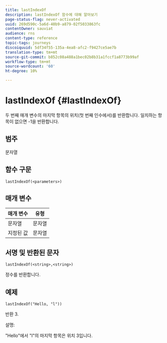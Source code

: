 ```yaml
---
title: lastIndexOf
description: lastIndexOf 함수에 대해 알아보기
page-status-flag: never-activated
uuid: 269d590c-5a6d-40b9-a879-02f5033863fc
contentOwner: sauviat
audience: rns
content-type: reference
topic-tags: journeys
discoiquuid: 5df34f55-135a-4ea8-afc2-f9427ce5ae7b
translation-type: tm+mt
source-git-commit: b852c08a488a1bec02b8b31a1fccf1a8773b99af
workflow-type: tm+mt
source-wordcount: '60'
ht-degree: 10%

---
```



# lastIndexOf {#lastIndexOf}

두 번째 매개 변수의 마지막 항목의 위치(첫 번째 인수에서)를 반환합니다. 일치하는 항목이 없으면 -1을 반환합니다.

## 범주

문자열

## 함수 구문

`lastIndexOf(<parameters>)`

## 매개 변수

| 매개 변수 | 유형 |
|-----------|------------------|
| 문자열 | 문자열 |
| 지정된 값 | 문자열 |

## 서명 및 반환된 문자

`lastIndexOf(<string>,<string>)`

정수를 반환합니다.

## 예제

`lastIndexOf("Hello, "l"))`

반환 3.

설명:

&quot;Hello&quot;에서 &quot;l&quot;의 마지막 항목은 위치 3입니다.
